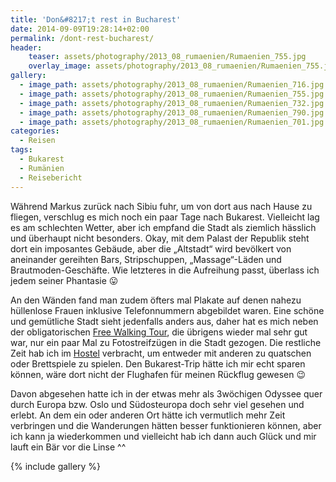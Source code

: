 ```yaml
---
title: 'Don&#8217;t rest in Bucharest'
date: 2014-09-09T19:28:14+02:00
permalink: /dont-rest-bucharest/
header:
    teaser: assets/photography/2013_08_rumaenien/Rumaenien_755.jpg
    overlay_image: assets/photography/2013_08_rumaenien/Rumaenien_755.jpg
gallery:
  - image_path: assets/photography/2013_08_rumaenien/Rumaenien_716.jpg
  - image_path: assets/photography/2013_08_rumaenien/Rumaenien_755.jpg
  - image_path: assets/photography/2013_08_rumaenien/Rumaenien_732.jpg
  - image_path: assets/photography/2013_08_rumaenien/Rumaenien_790.jpg
  - image_path: assets/photography/2013_08_rumaenien/Rumaenien_701.jpg
categories:
  - Reisen
tags:
  - Bukarest
  - Rumänien
  - Reisebericht
---
```

Während Markus zurück nach Sibiu fuhr, um von dort aus nach Hause zu fliegen, verschlug es mich noch ein paar Tage nach Bukarest. 
Vielleicht lag es am schlechten Wetter, aber ich empfand die Stadt als ziemlich hässlich und überhaupt nicht besonders. 
Okay, mit dem Palast der Republik steht dort ein imposantes Gebäude, aber die „Altstadt“ wird bevölkert von 
aneinander gereihten Bars, Stripschuppen, „Massage“-Läden und Brautmoden-Geschäfte. 
Wie letzteres in die Aufreihung passt, überlass ich jedem seiner Phantasie 😛

An den Wänden fand man zudem öfters mal Plakate auf denen nahezu hüllenlose Frauen inklusive Telefonnummern abgebildet waren. 
Eine schöne und gemütliche Stadt sieht jedenfalls anders aus, 
daher hat es mich neben der obligatorischen [Free Walking Tour](http://guided-bucharest.com/free_tour.html), die übrigens wieder mal sehr gut war, 
nur ein paar Mal zu Fotostreifzügen in die Stadt gezogen. Die restliche Zeit hab ich im [Hostel](http://www.explorershostel.ro) verbracht, 
um entweder mit anderen zu quatschen oder Brettspiele zu spielen. Den Bukarest-Trip hätte ich mir echt sparen können, 
wäre dort nicht der Flughafen für meinen Rückflug gewesen 😉

Davon abgesehen hatte ich in der etwas mehr als 3wöchigen Odyssee quer durch Europa bzw. Oslo und Südosteuropa doch sehr viel gesehen und erlebt. 
An dem ein oder anderen Ort hätte ich vermutlich mehr Zeit verbringen und die Wanderungen hätten besser funktionieren können, 
aber ich kann ja wiederkommen und vielleicht hab ich dann auch Glück und mir lauft ein Bär vor die Linse ^^

{% include gallery %}